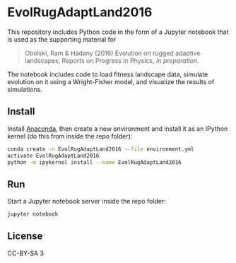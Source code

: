 # EvolRugAdaptLand2016

This repository includes Python code in the form of a Jupyter notebook that is used as the supporting material for 

> Obolski, Ram & Hadany (2016) Evolution on rugged adaptive landscapes, Reports on Progress in Physics, *In preparation*.

The notebook includes code to load fitness landscape data, simulate evolution on it using a Wright-Fisher model, and visualize the results of simulations.

## Install

Install [Anaconda](https://store.continuum.io/), then create a new environment and install it as an IPython kernel (do this from inside the repo folder):

```sh
conda create -n EvolRugAdaptLand2016 --file environment.yml
activate EvolRugAdaptLand2016
python -m ipykernel install --name EvolRugAdaptLand2016
```

## Run

Start a Jupyter notebook server inside the repo folder:

```sh
jupyter notebook
```

## License

CC-BY-SA 3


